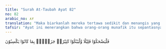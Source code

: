 ```yaml
---
title: "Surah At-Taubah Ayat 82"
no: 82
arabic_no: ٨٢
translation: "Maka biarkanlah mereka tertawa sedikit dan menangis yang banyak, sebagai balasan terhadap apa yang selalu mereka perbuat."
tafsir: "Ayat ini menerangkan bahwa orang-orang munafik itu sepantasnya lebih banyak menangis daripada tertawa memikirkan nasib dan dosa mereka di dunia dan di akhirat karena mereka akan menerima azab yang pedih, sesuai dengan perbuatan mereka di dunia. Di dunia mereka mendapat kehinaan dan kerugian karena perbuatan mereka sendiri, yaitu menghina dan mengejek orang-orang mukmin, membuat propaganda busuk untuk menghalang-halangi orang Islam dan mematahkan semangat perjuangan. Sedang di akhirat nanti membawa dosa yang banyak dan tidak dapat ampunan dari Allah swt. Hal ini sesuai pula dengan sabda Rasulullah yang ditujukan kepada orang-orang mukmin.\n\nTelah bersabda Rasullah saw:\n\nJika kamu ketahui apa-apa yang aku ketahui, niscaya kamu akan sedikit tertawa dan banyak menangis, meluaskan kemunafikan dan lenyapnya amanat, dicabutnya rahmat, orang yang jujur dituduh dan orang yang curang dipercayai. Huru-hara mencekam kamu, fitnahpun mencekam keadaan menjadi gelap seperti malam yang gelap gulita. (Riwayat al-hakim dari Abu Hurairah)"
---
```

فَلْيَضْحَكُوْا قَلِيْلًا وَّلْيَبْكُوْا كَثِيْرًاۚ جَزَاۤءًۢ بِمَا كَانُوْا يَكْسِبُوْنَ 
